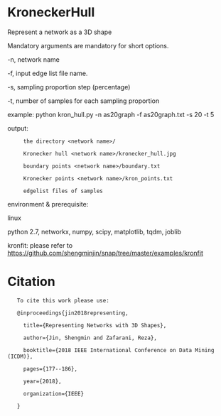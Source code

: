# KroneckerHull

 Represent a network as a 3D shape

 Mandatory arguments are mandatory for short options.

  -n, network name

  -f, input edge list file name.

  -s, sampling proportion step (percentage)

  -t, number of samples for each sampling proportion 

 example: python kron_hull.py -n as20graph -f as20graph.txt -s 20 -t 5

 output: 
         
         the directory <network name>/

         Kronecker hull <network name>/kronecker_hull.jpg

         boundary points <network name>/boundary.txt

         Kronecker points <network name>/kron_points.txt

         edgelist files of samples 

 environment & prerequisite:

 linux

 python 2.7, networkx, numpy, scipy, matplotlib, tqdm, joblib

 kronfit: please refer to https://github.com/shengminjin/snap/tree/master/examples/kronfit

# Citation

       To cite this work please use:

       @inproceedings{jin2018representing,
       
         title={Representing Networks with 3D Shapes},
         
         author={Jin, Shengmin and Zafarani, Reza},
         
         booktitle={2018 IEEE International Conference on Data Mining (ICDM)},
         
         pages={177--186},
         
         year={2018},
         
         organization={IEEE}
         
       }
